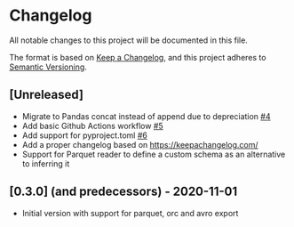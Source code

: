 # Changelog
All notable changes to this project will be documented in this file.

The format is based on [Keep a Changelog](https://keepachangelog.com/en/1.0.0/),
and this project adheres to [Semantic Versioning](https://semver.org/spec/v2.0.0.html).

## [Unreleased]
* Migrate to Pandas concat instead of append due to depreciation [#4](https://github.com/ZuInnoTe/scrapy-contrib-bigexporters/issues/4)
* Add basic Github Actions workflow [#5](https://github.com/ZuInnoTe/scrapy-contrib-bigexporters/issues/5)
* Add support for pyproject.toml [#6](https://github.com/ZuInnoTe/scrapy-contrib-bigexporters/issues/6)
* Add a proper changelog based on https://keepachangelog.com/
* Support for Parquet reader to define a custom schema as an alternative to inferring it


## [0.3.0] (and predecessors) - 2020-11-01
* Initial version with support for parquet, orc and avro export